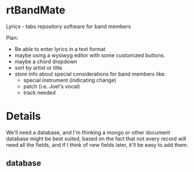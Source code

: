 # rtBandMate

Lyrics - tabs repository software for band members

Plan:
* Be able to enter lyrics in a text format
* maybe using a wysiwyg editor with some customized buttons.
* maybe a chord dropdown
* sort by artist or title
* store info about special considerations for band members like:
  * special instrument (indicating change)
  * patch (i.e. Joel's vocal)
  * track needed
  

# Details
We'll need a database, and I'm thinking a mongo or other document database
might be best suited, based on the fact that not every record will need all
the fields, and if I think of new fields later, it'll be easy to add them.


## database

